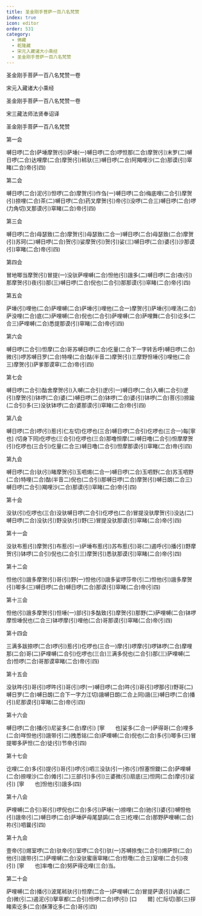 ```yaml
---
title: 圣金刚手菩萨一百八名梵赞
index: true
icon: editor
order: 531
category:
  - 佛藏
  - 乾隆藏
  - 宋元入藏诸大小乘经
  - 圣金刚手菩萨一百八名梵赞
---
```


圣金刚手菩萨一百八名梵赞一卷  

宋元入藏诸大小乘经  

圣金刚手菩萨一百八名梵赞一卷  

宋三藏法师法贤奉诏译  

圣金刚手菩萨一百八名梵赞  

第一会  

嚩日啰(二合)萨埵摩贺(引)萨埵(一)嚩日啰(二合)啰怛那(二合)摩贺(引)末罗(二)嚩日啰(二合)达哩摩(二合)摩贺(引)秫驮(三)嚩日啰(二合)阿羯哩沙(二合)那谟(引)窣睹(二合)帝(引四)  

第二会  

嚩日啰(二合)泥(引)怛啰(二合)摩贺(引)作刍(一)嚩日啰(二合)梅底哩(二合引)摩贺(引)捺哩(二合)茶(二)嚩日啰(二合)药叉摩贺(引)帝(引)没啰(二合三)嚩日啰(二合)啰(力角切)叉那谟(引)窣睹(二合)帝(引四)  

第三会  

嚩日啰(二合)母瑟致(二合)摩贺(引)母瑟致(二合一)嚩日啰(二合)母瑟致(二合)摩贺(引)苏珂(二)嚩日啰(二合)贺(引)娑摩贺(引)贺(引)娑(三)嚩日啰(二合)婆(引)沙那谟(引)窣睹(二合)帝(引四)  

第四会  

冒地唧当摩贺(引)冒提(一)没驮萨哩嚩(二合)怛他(引)誐多(二)嚩日啰(二合)夜(引)那摩贺(引)夜(引)那(三)嚩日啰(二合)倪也(二合引)那那谟(引)窣睹(二合)帝(引四)  

第五会  

萨埵(引)哩他(二合)萨哩嚩(二合)萨埵(引)哩他(二合一)摩贺(引)萨埵(引)哩汤(二合)萨没哩(二合)底(二)萨哩嚩(二合)倪也(二合引)萨哩嚩(二合)萨哩舞(二合引)讫多(二合三)萨哩嚩(二合)悉提那谟(引)窣睹(二合)帝(引四)  

第六会  

嚩日啰(二合引)怛摩(二合)哥苏嚩日啰(二合)仡量(二合下一字转舌呼)嚩日啰(二合)微(引)啰苏嚩日罗(二合)特哩(二合)酤(半音二)摩贺(引)三摩野怛埵(引)哩他(二合三)摩贺(引)萨爹那谟窣(二合)帝(引四)  

第七会  

嚩日啰(二合引)酤舍摩贺(引)入嚩(二合引)逻(引一)嚩日啰(二合)入嚩(二合引)逻(引)摩贺(引)钵啰(二合)婆(二)嚩日啰(二合)钵啰(二合)婆(引)钵啰(二合)菩(引)捺踰(二合引)多(三)没驮钵啰(二合)婆那谟(引)窣睹(二合)帝(引四)  

第八会  

嚩日啰(二合)啰(引)惹(引仁左切)仡啰也(三合)嚩日啰(二合引)仡啰也(三合一)每[寧　　也] (切身下同)仡啰也(三合引)仡啰也(三合)那噜怛摩(二)嚩日噜(二合引)怛摩摩贺(引)仡啰也(三合引)仡量(二合三)嚩日噜(二合引)怛摩那谟(引)窣睹(二合)帝(引四)  

第九会  

嚩日啰(二合)驮(引)睹摩贺(引)玉呬焬(二合一)嚩日啰(二合)玉呬野(二合)苏玉呬野(二合)特哩(二合)酤(半音二)倪也(二合引)那嚩日啰(二合)摩贺(引)嚩日朗(二合三)嚩日啰(二合引)羯哩沙(二合)那谟(引)窣睹(二合)帝(引四)  

第十会  

没驮(引)仡啰也(三合)没驮嚩日啰(二合引)仡啰也(二合)冒提没驮摩贺(引)没达(二)嚩日啰(二合)没驮(引)野没驮(引)野(三)冒提没驮那谟(引)窣睹(二合)帝(引四)  

第十一会  

没驮布惹(引)摩贺(引)布惹(引一)萨埵布惹(引)苏布惹(引)哥(二)遏呼(引)播(引)野摩贺(引)钵啰(二合引)倪也(二合引三)摩贺(引)悉驮那谟(引)窣睹(二合)帝(引四)  

第十二会  

怛他(引)誐多摩贺(引)哥(引)野(一)怛他(引)誐多娑啰莎帝(引二)怛他(引)誐多摩贺(引)唧多(三)嚩日啰(二合)嚩日啰(二合)那谟(引)窣睹(二合)帝(引四)  

第十三会  

怛他(引)誐多摩贺(引)怛埵(一)部(引)多酤致(引)摩贺(引)那野(二)萨哩嚩(二合)钵啰摩怛埵倪也(二合三)钵啰摩(引)哩他(二合)哥那谟(引)窣睹(二合)帝(引四)  

第十四会  

三满多跋捺啰(二合)啰(引)惹(引)仡啰也(三合一)摩(引)啰摩(引)啰钵啰(二合)摩哩那(二合)哥(二)萨哩嚩(二合引)仡啰也(三合)三满多倪也(二合引)那(三)萨哩嚩(二合)怛啰(二合)哥那谟窣睹(二合)帝(引四)  

第十五会  

没驮吽(引)哥(引)啰吽(引)哥(引)啰(一)嚩日啰(二合)吽(引)哥(引)啰那(引)野哥(二)嚩日罗(二合)嚩日朗(二合下一字力江切)誐嚩日朗(二合上同)誐(三)嚩日啰(二合)播(引)尼那谟(引)窣睹(二合)帝(引四)  

第十六会  

嚩日啰(二合)播(引)尼娑多(二合)摩(引) [寧　　也]娑多(二合一)萨得哥(二合)哩多(二合)咩怛他(引)誐带(引二)拽悉铭(二合)萨哩嚩(二合)倪也(二合)多(引)唧多(三)冒提唧多萨怛(二合)徒(引)节帝(引四)  

第十七会  

讫哩(二合)多(引)提(引)哥(引)啰(引)呬三没驮(引一)弥(引)怛塞怛鑁(二合)萨哩嚩(二合)捺哩沙(二合)傩(引二)三部(引)多(引)三婆微(引)扇底(三)怛网(二合)摩(引)娑(引) [寧　　也]怛他(引)誐多(四)  

第十八会  

萨哩嚩(二合引)哥(引)啰倪也(二合)多(引)萨埵(一)捺哩(二合)驰(引)婆(引)嚩怛他(引)誐帝(引二)嚩日啰(二合)萨埵萨母尾瑟鹐(二合三)纥哩(二合)那野萨哩嚩(二合)祢(引)呬曩(引四)  

第十九会  

壹帝(引)焬室啰(二合)驮帝(引)室啰(二合引)驮(一)苏嚩捺曳(二合引)焬萨怛(二合)他(引)誐带(引二)萨哩嚩(二合)没驮蜜唐窣睹(二合)怛囕(二合三)室哩(二合引)夜(引) [寧　　也]率噜(二合)努萨得讫哩(三合)当。  

第二十会  

萨哩嚩(二合)播(引)波尾秫驮(引)怛摩(二合一)萨哩嚩(二合)冒提萨谟(引)讷婆(二合)微(引二)遏泥(引)拏窣都(二合引)怛啰(二合)啰(引) [口　　爾] (仁际切)那(三)拶睹索讫多(二合)酥薄讫多(二合)哥(引四)  
